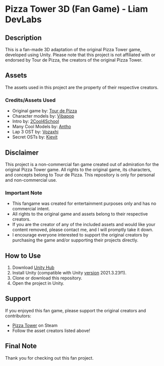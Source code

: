 # Pizza Tower 3D (Fan Game) - Liam DevLabs
 
## Description
This is a fan-made 3D adaptation of the original Pizza Tower game, developed using Unity. Please note that this project is not affiliated with or endorsed by Tour de Pizza, the creators of the original Pizza Tower.

## Assets
The assets used in this project are the property of their respective creators.

### Credits/Assets Used
- Original game by:    [Tour de Pizza](https://store.steampowered.com/search/?developer=Tour%20De%20Pizza)
- Character models by: [Vibapop](https://sketchfab.com/VibaPop) 
- Intro by:            [2Cool4School](https://www.youtube.com/@2cool4school2)
- Many Cool Models by: [Antho](https://www.youtube.com/@antho33d) 
- Lap 3 OST by:        [Vozaxhi](https://www.youtube.com/@vozaxhi)
- Secret OSTs by:      [Kievit](https://www.youtube.com/@Kievit_)

## Disclaimer
This project is a non-commercial fan game created out of admiration for the original Pizza Tower game. All rights to the original game, its characters, and concepts belong to Tour de Pizza. This repository is only for personal and non-commercial  use.

### Important Note
- This fangame was created for entertainment purposes only and has no commercial intent.
- All rights to the original game and assets belong to their respective creators.
- If you are the creator of any of the included assets and would like your content removed, please contact me, and I will promptly take it down.
- I encourage everyone interested to support the original creators by purchasing the game and/or supporting their projects directly.

## How to Use
1. Download [Unity Hub](https://unity.com/download)
2. Install Unity (compatible with Unity [version](https://unity.com/releases/editor/archive) 2021.3.23f1).
1. Clone or download this repository.
2. Open the project in Unity.

## Support
If you enjoyed this fan game, please support the original creators and contributors:
- [Pizza Tower](https://store.steampowered.com/app/2231450/Pizza_Tower/) on Steam
- Follow the asset creators listed above!

## Final Note
Thank you for checking out this fan project. 
